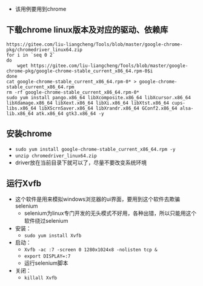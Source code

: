 * 该用例要用到chrome
## 下载chrome linux版本及对应的驱动、依赖库
```
https://gitee.com/liu-liangcheng/Tools/blob/master/google-chrome-pkg/chromedriver_linux64.zip
for i in `seq 0 2`
do
	wget https://gitee.com/liu-liangcheng/Tools/blob/master/google-chrome-pkg/google-chrome-stable_current_x86_64.rpm-0$i
done
cat google-chrome-stable_current_x86_64.rpm-0* > google-chrome-stable_current_x86_64.rpm
rm -rf google-chrome-stable_current_x86_64.rpm-0*
sudo yum install pango.x86_64 libXcomposite.x86_64 libXcursor.x86_64 libXdamage.x86_64 libXext.x86_64 libXi.x86_64 libXtst.x86_64 cups-libs.x86_64 libXScrnSaver.x86_64 libXrandr.x86_64 GConf2.x86_64 alsa-lib.x86_64 atk.x86_64 gtk3.x86_64 -y
```

## 安装chrome
* `sudo yum install google-chrome-stable_current_x86_64.rpm -y`
* `unzip chromedriver_linux64.zip`
* driver放在当前目录下就可以了，尽量不要改变系统环境

## 运行Xvfb
* 这个软件是用来模拟windows浏览器的ui界面，要用到这个软件去欺骗selenium
  * selenium为linux专门开发的无头模式不好用，各种出错，所以只能用这个软件绕过selenium
* 安装：
  * `sudo yum install Xvfb`
* 启动：
  * `Xvfb -ac :7 -screen 0 1280x1024x8 -nolisten tcp &`
  * `export DISPLAY=:7`
  * 运行selenium脚本 
* 关闭：
  * `killall Xvfb`
